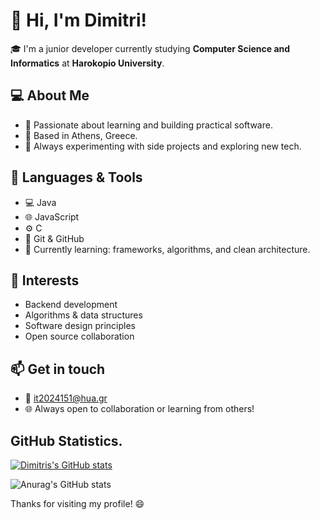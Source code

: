 # 👋 Hi, I'm Dimitri!

🎓 I'm a junior developer currently studying **Computer Science and Informatics** at **Harokopio University**.

## 💻 About Me

- 🧠 Passionate about learning and building practical software.
- 📍 Based in Athens, Greece.
- 🚀 Always experimenting with side projects and exploring new tech.

## 🧰 Languages & Tools

- 💻 Java
- 🌐 JavaScript
- ⚙️ C
- 📁 Git & GitHub
- 🧪 Currently learning: frameworks, algorithms, and clean architecture.

## 📌 Interests

- Backend development
- Algorithms & data structures
- Software design principles
- Open source collaboration

## 📫 Get in touch

- 📧 it2024151@hua.gr
- 🌐 Always open to collaboration or learning from others!
  
## GitHub Statistics.

[![Dimitris's GitHub stats](https://github-readme-stats.vercel.app/api?username=xSen1or)](https://github.com/anuraghazra/github-readme-stats)

![Anurag's GitHub stats](https://github-readme-stats.vercel.app/api?username=xSen1or&show_icons=true&theme=radical)


Thanks for visiting my profile! 😄
